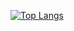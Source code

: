 [![Top Langs](https://github-readme-stats.vercel.app/api/top-langs/?username=asyalu&layout=compact)](https://github.com/anuraghazra/github-readme-stats)
